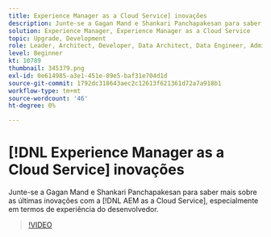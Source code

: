 ```yaml
---
title: Experience Manager as a Cloud Service] inovações
description: Junte-se a Gagan Mand e Shankari Panchapakesan para saber mais sobre as últimas inovações com a [!DNL AEM as a Cloud Service], especialmente em termos de experiência do desenvolvedor.
solution: Experience Manager, Experience Manager as a Cloud Service
topic: Upgrade, Development
role: Leader, Architect, Developer, Data Architect, Data Engineer, Admin, User
level: Beginner
kt: 10789
thumbnail: 345379.png
exl-id: 0e614985-a3e1-451e-89e5-baf31e704d1d
source-git-commit: 1792dc318643aec2c12613f621361d72a7a918b1
workflow-type: tm+mt
source-wordcount: '46'
ht-degree: 0%

---
```


# [!DNL Experience Manager as a Cloud Service] inovações

Junte-se a Gagan Mand e Shankari Panchapakesan para saber mais sobre as últimas inovações com a [!DNL AEM as a Cloud Service], especialmente em termos de experiência do desenvolvedor.

>[!VIDEO](https://video.tv.adobe.com/v/345379/?quality=12&learn=on)
